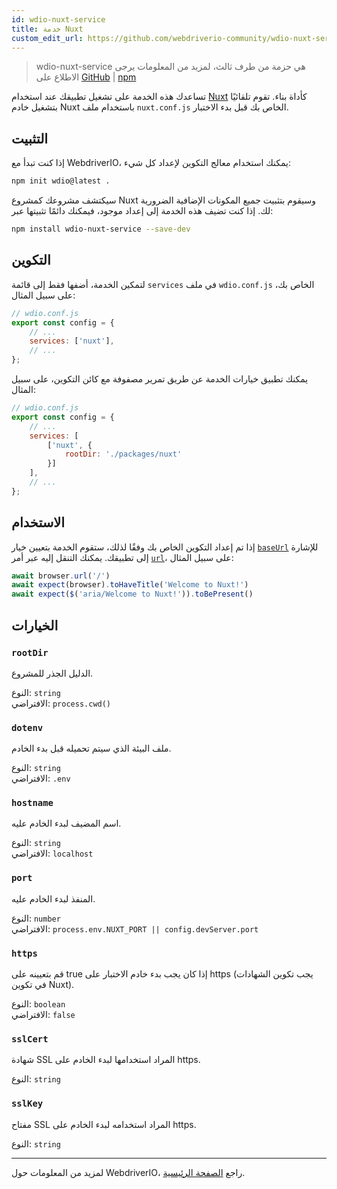 ```yaml
---
id: wdio-nuxt-service
title: خدمة Nuxt
custom_edit_url: https://github.com/webdriverio-community/wdio-nuxt-service/edit/main/README.md
---
```



> wdio-nuxt-service هي حزمة من طرف ثالث، لمزيد من المعلومات يرجى الاطلاع على [GitHub](https://github.com/webdriverio-community/wdio-nuxt-service) | [npm](https://www.npmjs.com/package/wdio-nuxt-service)

تساعدك هذه الخدمة على تشغيل تطبيقك عند استخدام [Nuxt](https://nuxt.com/) كأداة بناء. تقوم تلقائيًا بتشغيل خادم Nuxt باستخدام ملف `nuxt.conf.js` الخاص بك قبل بدء الاختبار.

## التثبيت

إذا كنت تبدأ مع WebdriverIO، يمكنك استخدام معالج التكوين لإعداد كل شيء:

```sh
npm init wdio@latest .
```

سيكتشف مشروعك كمشروع Nuxt وسيقوم بتثبيت جميع المكونات الإضافية الضرورية لك. إذا كنت تضيف هذه الخدمة إلى إعداد موجود، فيمكنك دائمًا تثبيتها عبر:

```bash
npm install wdio-nuxt-service --save-dev
```

## التكوين

لتمكين الخدمة، أضفها فقط إلى قائمة `services` في ملف `wdio.conf.js` الخاص بك، على سبيل المثال:

```js
// wdio.conf.js
export const config = {
    // ...
    services: ['nuxt'],
    // ...
};
```

يمكنك تطبيق خيارات الخدمة عن طريق تمرير مصفوفة مع كائن التكوين، على سبيل المثال:

```js
// wdio.conf.js
export const config = {
    // ...
    services: [
        ['nuxt', {
            rootDir: './packages/nuxt'
        }]
    ],
    // ...
};
```

## الاستخدام

إذا تم إعداد التكوين الخاص بك وفقًا لذلك، ستقوم الخدمة بتعيين خيار [`baseUrl`](https://webdriver.io/docs/configuration#baseurl) للإشارة إلى تطبيقك. يمكنك التنقل إليه عبر أمر [`url`](https://webdriver.io/docs/api/browser/url)، على سبيل المثال:

```ts
await browser.url('/')
await expect(browser).toHaveTitle('Welcome to Nuxt!')
await expect($('aria/Welcome to Nuxt!')).toBePresent()
```

## الخيارات

### `rootDir`

الدليل الجذر للمشروع.

النوع: `string`<br />
الافتراضي: `process.cwd()`

### `dotenv`

ملف البيئة الذي سيتم تحميله قبل بدء الخادم.

النوع: `string`<br />
الافتراضي: `.env`

### `hostname`

اسم المضيف لبدء الخادم عليه.

النوع: `string`<br />
الافتراضي: `localhost`

### `port`

المنفذ لبدء الخادم عليه.

النوع: `number`<br />
الافتراضي: `process.env.NUXT_PORT || config.devServer.port`

### `https`

قم بتعيينه على true إذا كان يجب بدء خادم الاختبار على https (يجب تكوين الشهادات في تكوين Nuxt).

النوع: `boolean`<br />
الافتراضي: `false`

### `sslCert`

شهادة SSL المراد استخدامها لبدء الخادم على https.

النوع: `string`

### `sslKey`

مفتاح SSL المراد استخدامه لبدء الخادم على https.

النوع: `string`

----

لمزيد من المعلومات حول WebdriverIO، راجع [الصفحة الرئيسية](https://webdriver.io).